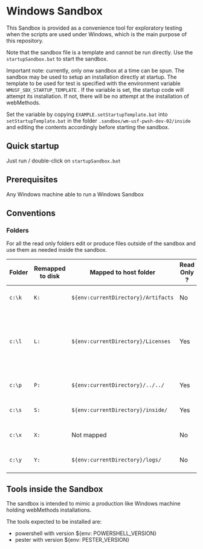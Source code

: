 # Windows Sandbox

This Sandbox is provided as a convenience tool for exploratory testing when the scripts are used under Windows, which is the main purpose of this repository.

Note that the sandbox file is a template and cannot be run directly. Use the `startupSandbox.bat` to start the sandbox.

Important note: currently, only onw sandbox at a time can be spun.
The sandbox may be used to setup an installation directly at startup. The template to be used for test is specified with the environment variable `WMUSF_SBX_STARTUP_TEMPLATE` .
If the variable is set, the startup code will attempt its installation. If not, there will be no attempt at the installation of webMethods.

Set the variable by copying `EXAMPLE.setStartupTemplate.bat` into `setStartupTemplate.bat` in the folder `.sandbox/wm-usf-pwsh-dev-02/inside` and editing the contents accordingly before starting the sandbox.

## Quick startup

Just run / double-click on `startupSandbox.bat`

## Prerequisites

Any Windows machine able to run a Windows Sandbox

## Conventions

### Folders

For all the read only folders edit or produce files outside of the sandbox and use them as needed inside the sandbox.

|Folder|Remapped to disk|Mapped to host folder|Read Only ?|Notes
|-|-|-|-|-
| `c:\k` | `K:` | `${env:currentDirectory}/Artifacts` |No|Installation artifacts folder
| `c:\l` | `L:` | `${env:currentDirectory}/Licenses` |Yes|Licenses folder. Never commit these, the licenses are to be considered as "secrets"
| `c:\p` | `P:` | `${env:currentDirectory}/../../` |Yes|This git repo project folder. 
| `c:\s` | `S:` | `${env:currentDirectory}/inside/` |Yes|Local sandbox guest folders
| `c:\x` | `X:` |Not mapped|No|webMethods installation(s) home disk
| `c:\y` | `Y:` | `${env:currentDirectory}/logs/` | No | webMethods logging volume

## Tools inside the Sandbox

The sandbox is intended to mimic a production like Windows machine holding webMethods installations.

The tools expected to be installed are:

* powershell with version ${env: POWERSHELL_VERSION}
* pester with version ${env: PESTER_VERSION}

